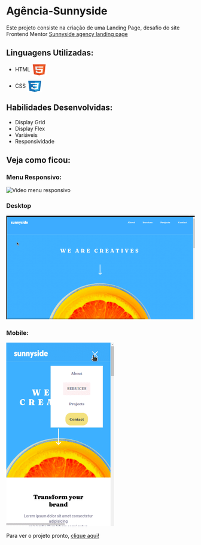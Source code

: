 # Agência-Sunnyside
Este projeto consiste na criação de uma Landing Page, desafio do site Frontend Mentor 
[Sunnyside agency landing page](https://www.frontendmentor.io/challenges/sunnyside-agency-landing-page-7yVs3B6ef)


## Linguagens Utilizadas:
- HTML <img align="center" alt="HTML" height="30" width="40" src="https://raw.githubusercontent.com/devicons/devicon/master/icons/html5/html5-original.svg">

- CSS  <img align="center" alt="CSS" height="30" width="40" src="https://raw.githubusercontent.com/devicons/devicon/master/icons/css3/css3-original.svg">

## Habilidades Desenvolvidas:
- Display Grid
- Display Flex
- Variáveis
- Responsividade

## Veja como ficou:

### Menu Responsivo:
 <img src="./Readme/Menu-responsivo.gif" alt="Video menu responsivo">
   

### Desktop
 <img src="./Readme/Desktop.gif" alt="gif do projeto em tela desktop">
 
### Mobile:
  <img src="./Readme/Mobile.gif" alt="gif do projeto em tela mobile">

Para ver o projeto pronto, [clique aqui!](https://jessica-os.github.io/Agencia-Sunnyside/)
